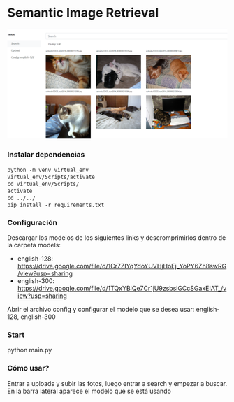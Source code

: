 # Semantic Image Retrieval

<img src="example.PNG" alt="drawing" style="width:700px;"/>

### Instalar dependencias

```
python -m venv virtual_env
virtual_env/Scripts/activate
cd virtual_env/Scripts/
activate
cd ../../
pip install -r requirements.txt
```

### Configuración

Descargar los modelos de los siguientes links y descromprimirlos dentro de la carpeta models:
* english-128: https://drive.google.com/file/d/1Cr7ZIYqYdoYUVHjHoEj_YoPY6Zh8swRG/view?usp=sharing
* english-300: https://drive.google.com/file/d/1TQxYBlQe7Cr1jU9zsbslGCcSGaxEIAT_/view?usp=sharing


Abrir el archivo config y configurar el modelo que se desea usar: english-128, english-300

### Start

python main.py

### Cómo usar?

Entrar a uploads y subir las fotos, luego entrar a search y empezar a buscar. En la barra lateral aparece el modelo que se está usando